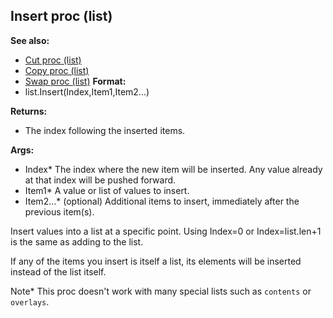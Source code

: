 ## Insert proc (list)
**See also:**
*   [Cut proc (list)](/ref/list/proc/Cut.md) 
*   [Copy proc (list)](/ref/list/proc/Copy.md) 
*   [Swap proc (list)](/ref/list/proc/Swap.md) <!-- -->
**Format:**
*   list.Insert(Index,Item1,Item2\...)
<!-- -->
**Returns:**
*   The index following the inserted items.
<!-- -->
**Args:**
*   Index* The index where the new item will be inserted. Any value
    already at that index will be pushed forward.
*   Item1* A value or list of values to insert.
*   Item2\...* (optional) Additional items to insert, immediately after
    the previous item(s).


Insert values into a list at a specific point. Using Index=0 or
Index=list.len+1 is the same as adding to the list. 

If any of
the items you insert is itself a list, its elements will be inserted
instead of the list itself. 

Note* This proc doesn\'t work with
many special lists such as `contents` or `overlays`.